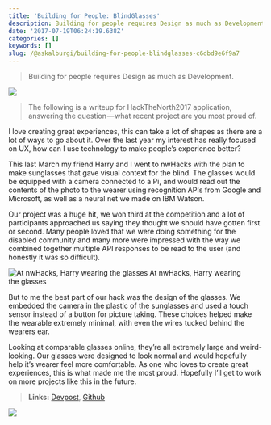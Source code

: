 ```yaml
---
title: 'Building for People: BlindGlasses'
description: Building for people requires Design as much as Development.
date: '2017-07-19T06:24:19.638Z'
categories: []
keywords: []
slug: /@askalburgi/building-for-people-blindglasses-c6dbd9e6f9a7
---
```


> Building for people requires Design as much as Development.

![](https://cdn-images-1.medium.com/max/800/1*ENGFDsKdRgxpl91gJC8a7w.png)

> The following is a writeup for HackTheNorth2017 application, answering the question — what recent project are you most proud of.

I love creating great experiences, this can take a lot of shapes as there are a lot of ways to go about it. Over the last year my interest has really focused on UX, how can I use technology to make people’s experience better?

This last March my friend Harry and I went to nwHacks with the plan to make sunglasses that gave visual context for the blind. The glasses would be equipped with a camera connected to a Pi, and would read out the contents of the photo to the wearer using recognition APIs from Google and Microsoft, as well as a neural net we made on IBM Watson.

Our project was a huge hit, we won third at the competition and a lot of participants approached us saying they thought we should have gotten first or second. Many people loved that we were doing something for the disabled community and many more were impressed with the way we combined together multiple API responses to be read to the user (and honestly it was so difficult).

![At nwHacks, Harry wearing the glasses](https://cdn-images-1.medium.com/max/800/1*DiYYJ_KRAY1jDjIbgSmnaQ.jpeg)
At nwHacks, Harry wearing the glasses

But to me the best part of our hack was the design of the glasses. We embedded the camera in the plastic of the sunglasses and used a touch sensor instead of a button for picture taking. These choices helped make the wearable extremely minimal, with even the wires tucked behind the wearers ear.

Looking at comparable glasses online, they’re all extremely large and weird-looking. Our glasses were designed to look normal and would hopefully help it’s wearer feel more comfortable. As one who loves to create great experiences, this is what made me the most proud. Hopefully I’ll get to work on more projects like this in the future.

> **Links:** [Devpost](https://devpost.com/software/let-me-see), [Github](https://github.com/askalburgi/helpmesee)

![](https://cdn-images-1.medium.com/max/800/1*ENGFDsKdRgxpl91gJC8a7w.png)